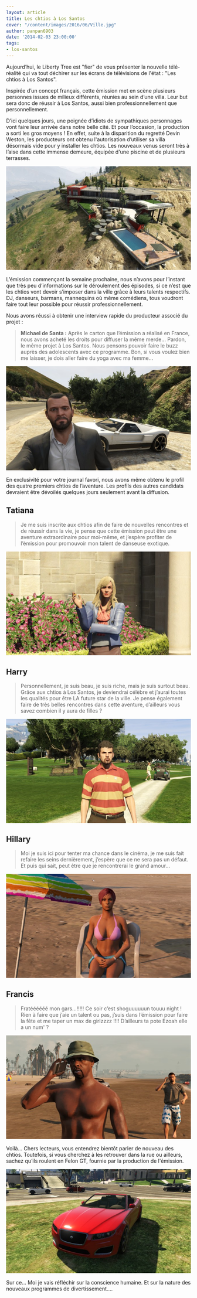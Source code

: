 ```yaml
---
layout: article
title: Les chtios à Los Santos
cover: "/content/images/2016/06/Ville.jpg"
author: panpan6903
date: '2014-02-03 23:00:00'
tags:
- los-santos
---
```


Aujourd’hui, le Liberty Tree est "fier" de vous présenter la nouvelle télé-réalité qui va tout déchirer sur les écrans de télévisions de l'état : "Les chtios à Los Santos".

Inspirée d’un concept français, cette émission met en scène plusieurs personnes issues de milieux différents, réunies au sein d’une villa. Leur but sera donc de réussir à Los Santos, aussi bien professionnellement que personnellement.

D’ici quelques jours, une poignée d’idiots de sympathiques personnages vont faire leur arrivée dans notre belle cité. Et pour l’occasion, la production a sorti les gros moyens ! En effet, suite à la disparition du regretté Devin Weston, les producteurs ont obtenu l'autorisation d’utiliser sa villa désormais vide pour y installer les chtios. Les nouveaux venus seront très à l’aise dans cette immense demeure, équipée d'une piscine et de plusieurs terrasses.

![La villa des Chtios.](  /content/images/2016/06/0_0-8.jpg)

L’émission commençant la semaine prochaine, nous n’avons pour l’instant que très peu d’informations sur le déroulement des épisodes, si ce n’est que les chtios vont devoir s’imposer dans la ville grâce à leurs talents respectifs. DJ, danseurs, barmans, mannequins où même comédiens, tous voudront faire tout leur possible pour réussir professionnellement.

Nous avons réussi à obtenir une interview rapide du producteur associé du projet :

> **Michael de Santa :** Après le carton que l’émission a réalisé en France, nous avons acheté les droits pour diffuser la même merde... Pardon, le même projet à Los Santos. Nous pensons pouvoir faire le buzz auprès des adolescents avec ce programme. Bon, si vous voulez bien me laisser, je dois aller faire du yoga avec ma femme...

![Michael de Santa.](  /content/images/2016/06/0_0-7.jpg)

En exclusivité pour votre journal favori, nous avons même obtenu le profil des quatre premiers chtios de l’aventure. Les profils des autres candidats devraient être dévoilés quelques jours seulement avant la diffusion.

## Tatiana

> Je me suis inscrite aux chtios afin de faire de nouvelles rencontres et de réussir dans la vie, je pense que cette émission peut être une aventure extraordinaire pour moi-même, et j’espère profiter de l’émission pour promouvoir mon talent de danseuse exotique.

![Tatiana.](  /content/images/2016/06/0_0-6.jpg)

## Harry

> Personnellement, je suis beau, je suis riche, mais je suis surtout beau. Grâce aux chtios à Los Santos, je deviendrai célèbre et j’aurai toutes les qualités pour être LA future star de la ville. Je pense également faire de très belles rencontres dans cette aventure, d’ailleurs vous savez combien il y aura de filles ?

![Harry.](  /content/images/2016/06/0_0-4.jpg)

## Hillary

> Moi je suis ici pour tenter ma chance dans le cinéma, je me suis fait refaire les seins dernièrement, j’espère que ce ne sera pas un défaut. Et puis qui sait, peut être que je rencontrerai le grand amour...

![Hillary.](  /content/images/2016/06/0_0-2.jpg)

## Francis

> Fratéééééé mon gars...!!!!! Ce soir c’est shoguuuuuun touuu night ! Rien à faire que j’aie un talent ou pas, j’suis dans l’émission pour faire la fête et me taper un max de girlzzzz !!!! D’ailleurs ta pote Ezoah elle a un num' ?

![Francis.](  /content/images/2016/06/0_0-3.jpg)

Voilà... Chers lecteurs, vous entendrez bientôt parler de nouveau des chtios. Toutefois, si vous cherchez à les retrouver dans la rue ou ailleurs, sachez qu’ils roulent en Felon GT, fournie par la production de l'émission.

![La Lampadi des Chtios.](  /content/images/2016/06/0_0-5.jpg)

Sur ce... Moi je vais réfléchir sur la conscience humaine. Et sur la nature des nouveaux programmes de divertissement....

<!--kg-card-end: markdown-->
